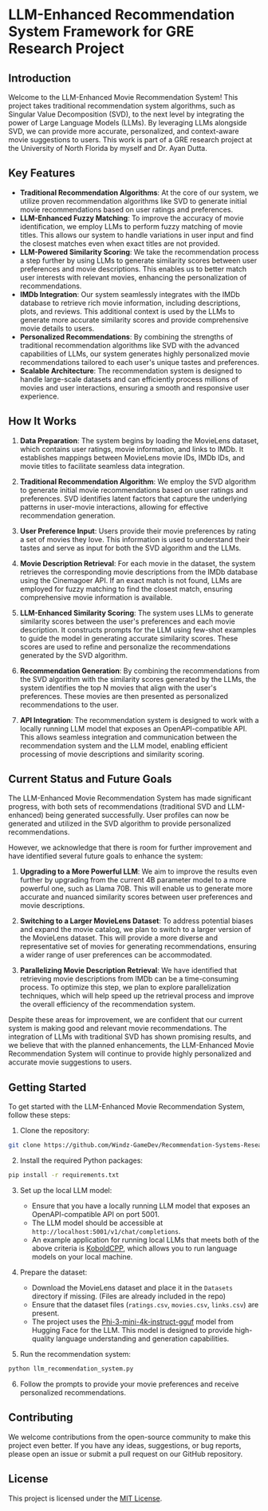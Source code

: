# LLM-Enhanced Recommendation System Framework for GRE Research Project

## Introduction

Welcome to the LLM-Enhanced Movie Recommendation System! This project takes traditional recommendation system algorithms, such as Singular Value Decomposition (SVD), to the next level by integrating the power of Large Language Models (LLMs). By leveraging LLMs alongside SVD, we can provide more accurate, personalized, and context-aware movie suggestions to users.
This work is part of a GRE research project at the University of North Florida by myself and Dr. Ayan Dutta.

## Key Features

- **Traditional Recommendation Algorithms**: At the core of our system, we utilize proven recommendation algorithms like SVD to generate initial movie recommendations based on user ratings and preferences.
- **LLM-Enhanced Fuzzy Matching**: To improve the accuracy of movie identification, we employ LLMs to perform fuzzy matching of movie titles. This allows our system to handle variations in user input and find the closest matches even when exact titles are not provided.
- **LLM-Powered Similarity Scoring**: We take the recommendation process a step further by using LLMs to generate similarity scores between user preferences and movie descriptions. This enables us to better match user interests with relevant movies, enhancing the personalization of recommendations.
- **IMDb Integration**: Our system seamlessly integrates with the IMDb database to retrieve rich movie information, including descriptions, plots, and reviews. This additional context is used by the LLMs to generate more accurate similarity scores and provide comprehensive movie details to users.
- **Personalized Recommendations**: By combining the strengths of traditional recommendation algorithms like SVD with the advanced capabilities of LLMs, our system generates highly personalized movie recommendations tailored to each user's unique tastes and preferences.
- **Scalable Architecture**: The recommendation system is designed to handle large-scale datasets and can efficiently process millions of movies and user interactions, ensuring a smooth and responsive user experience.

## How It Works

1. **Data Preparation**: The system begins by loading the MovieLens dataset, which contains user ratings, movie information, and links to IMDb. It establishes mappings between MovieLens movie IDs, IMDb IDs, and movie titles to facilitate seamless data integration.

2. **Traditional Recommendation Algorithm**: We employ the SVD algorithm to generate initial movie recommendations based on user ratings and preferences. SVD identifies latent factors that capture the underlying patterns in user-movie interactions, allowing for effective recommendation generation.

3. **User Preference Input**: Users provide their movie preferences by rating a set of movies they love. This information is used to understand their tastes and serve as input for both the SVD algorithm and the LLMs.

4. **Movie Description Retrieval**: For each movie in the dataset, the system retrieves the corresponding movie descriptions from the IMDb database using the Cinemagoer API. If an exact match is not found, LLMs are employed for fuzzy matching to find the closest match, ensuring comprehensive movie information is available.

5. **LLM-Enhanced Similarity Scoring**: The system uses LLMs to generate similarity scores between the user's preferences and each movie description. It constructs prompts for the LLM using few-shot examples to guide the model in generating accurate similarity scores. These scores are used to refine and personalize the recommendations generated by the SVD algorithm.

6. **Recommendation Generation**: By combining the recommendations from the SVD algorithm with the similarity scores generated by the LLMs, the system identifies the top N movies that align with the user's preferences. These movies are then presented as personalized recommendations to the user.

7. **API Integration**: The recommendation system is designed to work with a locally running LLM model that exposes an OpenAPI-compatible API. This allows seamless integration and communication between the recommendation system and the LLM model, enabling efficient processing of movie descriptions and similarity scoring.

## Current Status and Future Goals

The LLM-Enhanced Movie Recommendation System has made significant progress, with both sets of recommendations (traditional SVD and LLM-enhanced) being generated successfully. User profiles can now be generated and utilized in the SVD algorithm to provide personalized recommendations.

However, we acknowledge that there is room for further improvement and have identified several future goals to enhance the system:

1. **Upgrading to a More Powerful LLM**: We aim to improve the results even further by upgrading from the current 4B parameter model to a more powerful one, such as Llama 70B. This will enable us to generate more accurate and nuanced similarity scores between user preferences and movie descriptions.

2. **Switching to a Larger MovieLens Dataset**: To address potential biases and expand the movie catalog, we plan to switch to a larger version of the MovieLens dataset. This will provide a more diverse and representative set of movies for generating recommendations, ensuring a wider range of user preferences can be accommodated.

3. **Parallelizing Movie Description Retrieval**: We have identified that retrieving movie descriptions from IMDb can be a time-consuming process. To optimize this step, we plan to explore parallelization techniques, which will help speed up the retrieval process and improve the overall efficiency of the recommendation system.

Despite these areas for improvement, we are confident that our current system is making good and relevant movie recommendations. The integration of LLMs with traditional SVD has shown promising results, and we believe that with the planned enhancements, the LLM-Enhanced Movie Recommendation System will continue to provide highly personalized and accurate movie suggestions to users.

## Getting Started

To get started with the LLM-Enhanced Movie Recommendation System, follow these steps:

1. Clone the repository:

```bash
git clone https://github.com/Windz-GameDev/Recommendation-Systems-Research cd Recommendation-Systems-Research
```

2. Install the required Python packages:

```bash
pip install -r requirements.txt
```

3. Set up the local LLM model:

   - Ensure that you have a locally running LLM model that exposes an OpenAPI-compatible API on port 5001.
   - The LLM model should be accessible at `http://localhost:5001/v1/chat/completions`.
   - An example application for running local LLMs that meets both of the above criteria is [KoboldCPP](https://github.com/LostRuins/koboldcpp), which allows you to run language models on your local machine.

4. Prepare the dataset:

   - Download the MovieLens dataset and place it in the `Datasets` directory if missing. (Files are already included in the repo)
   - Ensure that the dataset files (`ratings.csv`, `movies.csv`, `links.csv`) are present.
   - The project uses the [Phi-3-mini-4k-instruct-gguf](https://huggingface.co/microsoft/Phi-3-mini-4k-instruct-gguf) model from Hugging Face for the LLM. This model is designed to provide high-quality language understanding and generation capabilities.

5. Run the recommendation system:

```bash
python llm_recommendation_system.py
```

6. Follow the prompts to provide your movie preferences and receive personalized recommendations.

## Contributing

We welcome contributions from the open-source community to make this project even better. If you have any ideas, suggestions, or bug reports, please open an issue or submit a pull request on our GitHub repository.

## License

This project is licensed under the [MIT License](LICENSE).
